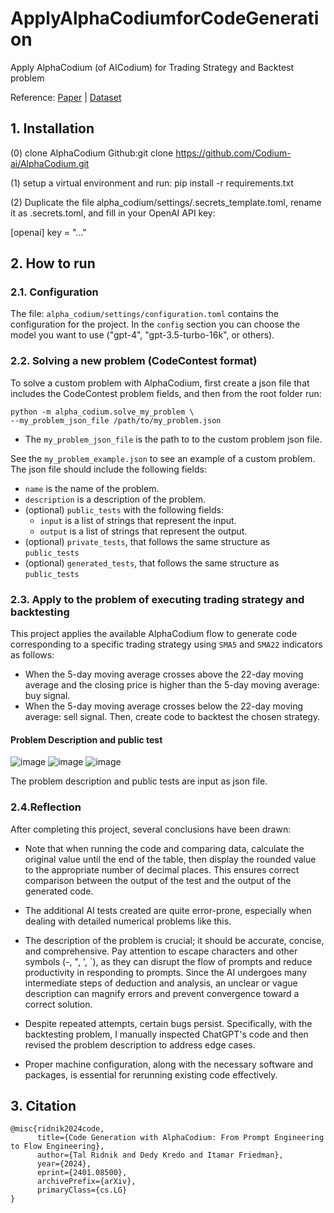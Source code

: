# ApplyAlphaCodiumforCodeGeneration
Apply AlphaCodium (of AICodium) for Trading Strategy and Backtest problem

Reference: [Paper](https://arxiv.org/abs/2401.08500) |
[Dataset](https://huggingface.co/datasets/talrid/CodeContests_valid_and_test_AlphaCodium/blob/main/codecontests_valid_and_test_processed_alpha_codium.zip)


## 1. Installation

(0) clone AlphaCodium Github:git clone https://github.com/Codium-ai/AlphaCodium.git

(1) setup a virtual environment and run: pip install -r requirements.txt

(2) Duplicate the file alpha_codium/settings/.secrets_template.toml, rename it as .secrets.toml, and fill in your OpenAI API key:

[openai]
key = "..."

## 2. How to run

### 2.1. Configuration
The file: `alpha_codium/settings/configuration.toml` contains the configuration for the project.
In the `config` section you can choose the model you want to use ("gpt-4", "gpt-3.5-turbo-16k", or others).

### 2.2. Solving a new problem (CodeContest format)
To solve a custom problem with AlphaCodium, first create a json file that includes the CodeContest problem fields, and then from the root folder run:
```
python -m alpha_codium.solve_my_problem \
--my_problem_json_file /path/to/my_problem.json
```
- The `my_problem_json_file` is the path to to the custom problem json file.

See the `my_problem_example.json` to see an example of a custom problem. The json file should include the following fields:
- `name` is the name of the problem.
- `description` is a description of the problem.
- (optional) `public_tests` with the following fields:
  - `input` is a list of strings that represent the input.
  - `output` is a list of strings that represent the output.
- (optional) `private_tests`, that follows the same structure as `public_tests`
- (optional) `generated_tests`, that follows the same structure as `public_tests`

### 2.3. Apply to the problem of executing trading strategy and backtesting

This project applies the available AlphaCodium flow to generate code corresponding to a specific trading strategy using `SMA5` and `SMA22` indicators as follows:

- When the 5-day moving average crosses above the 22-day moving average and the closing price is higher than the 5-day moving average: buy signal.
- When the 5-day moving average crosses below the 22-day moving average: sell signal.
Then, create code to backtest the chosen strategy.

#### **Problem Description and public test**
![image](https://github.com/TruongQuynhNhu/ApplyAlphaCodiumforCodeGeneration/assets/107611691/a340a93e-ad90-44b6-8ddc-960c4855a2e6)
![image](https://github.com/TruongQuynhNhu/ApplyAlphaCodiumforCodeGeneration/assets/107611691/9157bf8c-1b89-4fa6-bee4-6d5a12ab5b7a)
![image](https://github.com/TruongQuynhNhu/ApplyAlphaCodiumforCodeGeneration/assets/107611691/641b99b4-27de-4230-9e94-afed2b8ef274)

The problem description and public tests are input as json file.

### 2.4.Reflection

After completing this project, several conclusions have been drawn:

- Note that when running the code and comparing data, calculate the original value until the end of the table, then display the rounded value to the appropriate number of decimal places. This ensures correct comparison between the output of the test and the output of the generated code.

- The additional AI tests created are quite error-prone, especially when dealing with detailed numerical problems like this.

- The description of the problem is crucial; it should be accurate, concise, and comprehensive. Pay attention to escape characters and other symbols (-, ", ', `), as they can disrupt the flow of prompts and reduce productivity in responding to prompts. Since the AI undergoes many intermediate steps of deduction and analysis, an unclear or vague description can magnify errors and prevent convergence toward a correct solution.

- Despite repeated attempts, certain bugs persist. Specifically, with the backtesting problem, I manually inspected ChatGPT's code and then revised the problem description to address edge cases.

- Proper machine configuration, along with the necessary software and packages, is essential for rerunning existing code effectively.


## 3. Citation
```
@misc{ridnik2024code,
      title={Code Generation with AlphaCodium: From Prompt Engineering to Flow Engineering}, 
      author={Tal Ridnik and Dedy Kredo and Itamar Friedman},
      year={2024},
      eprint={2401.08500},
      archivePrefix={arXiv},
      primaryClass={cs.LG}
}
```

